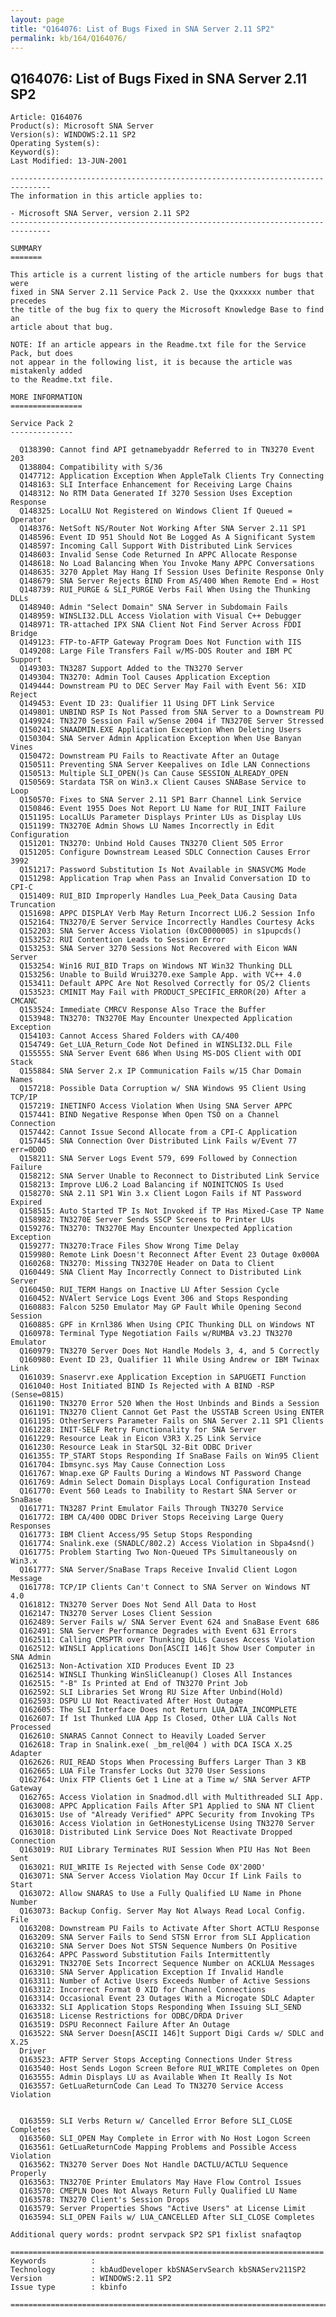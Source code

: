 ```yaml
---
layout: page
title: "Q164076: List of Bugs Fixed in SNA Server 2.11 SP2"
permalink: kb/164/Q164076/
---
```


## Q164076: List of Bugs Fixed in SNA Server 2.11 SP2

	Article: Q164076
	Product(s): Microsoft SNA Server
	Version(s): WINDOWS:2.11 SP2
	Operating System(s): 
	Keyword(s): 
	Last Modified: 13-JUN-2001
	
	-------------------------------------------------------------------------------
	The information in this article applies to:
	
	- Microsoft SNA Server, version 2.11 SP2 
	-------------------------------------------------------------------------------
	
	SUMMARY
	=======
	
	This article is a current listing of the article numbers for bugs that were
	fixed in SNA Server 2.11 Service Pack 2. Use the Qxxxxxx number that precedes
	the title of the bug fix to query the Microsoft Knowledge Base to find an
	article about that bug.
	
	NOTE: If an article appears in the Readme.txt file for the Service Pack, but does
	not appear in the following list, it is because the article was mistakenly added
	to the Readme.txt file.
	
	MORE INFORMATION
	================
	
	Service Pack 2
	--------------
	
	  Q138390: Cannot find API getnamebyaddr Referred to in TN3270 Event 203
	  Q138804: Compatibility with S/36
	  Q147712: Application Exception When AppleTalk Clients Try Connecting
	  Q148163: SLI Interface Enhancement for Receiving Large Chains
	  Q148312: No RTM Data Generated If 3270 Session Uses Exception Response
	  Q148325: LocalLU Not Registered on Windows Client If Queued = Operator
	  Q148376: NetSoft NS/Router Not Working After SNA Server 2.11 SP1
	  Q148596: Event ID 951 Should Not Be Logged As A Significant System
	  Q148597: Incoming Call Support With Distributed Link Services
	  Q148603: Invalid Sense Code Returned In APPC Allocate Response
	  Q148618: No Load Balancing When You Invoke Many APPC Conversations
	  Q148635: 3270 Applet May Hang If Session Uses Definite Response Only
	  Q148679: SNA Server Rejects BIND From AS/400 When Remote End = Host
	  Q148739: RUI_PURGE & SLI_PURGE Verbs Fail When Using the Thunking DLLs
	  Q148940: Admin "Select Domain" SNA Server in Subdomain Fails
	  Q148959: WINSLI32.DLL Access Violation with Visual C++ Debugger
	  Q148971: TR-attached IPX SNA Client Not Find Server Across FDDI Bridge
	  Q149123: FTP-to-AFTP Gateway Program Does Not Function with IIS
	  Q149208: Large File Transfers Fail w/MS-DOS Router and IBM PC Support
	  Q149303: TN3287 Support Added to the TN3270 Server
	  Q149304: TN3270: Admin Tool Causes Application Exception
	  Q149444: Downstream PU to DEC Server May Fail with Event 56: XID Reject
	  Q149453: Event ID 23: Qualifier 11 Using DFT Link Service
	  Q149801: UNBIND RSP Is Not Passed from SNA Server to a Downstream PU
	  Q149924: TN3270 Session Fail w/Sense 2004 if TN3270E Server Stressed
	  Q150241: SNAADMIN.EXE Application Exception When Deleting Users
	  Q150304: SNA Server Admin Application Exception When Use Banyan Vines
	  Q150472: Downstream PU Fails to Reactivate After an Outage
	  Q150511: Preventing SNA Server Keepalives on Idle LAN Connections
	  Q150513: Multiple SLI_OPEN()s Can Cause SESSION_ALREADY_OPEN
	  Q150569: Stardata TSR on Win3.x Client Causes SNABase Service to Loop
	  Q150570: Fixes to SNA Server 2.11 SP1 Barr Channel Link Service
	  Q150846: Event 1955 Does Not Report LU Name for RUI_INIT Failure
	  Q151195: LocalLUs Parameter Displays Printer LUs as Display LUs
	  Q151199: TN3270E Admin Shows LU Names Incorrectly in Edit Configuration
	  Q151201: TN3270: Unbind Hold Causes TN3270 Client 505 Error
	  Q151205: Configure Downstream Leased SDLC Connection Causes Error 3992
	  Q151217: Password Substitution Is Not Available in SNASVCMG Mode
	  Q151298: Application Trap when Pass an Invalid Conversation ID to CPI-C
	  Q151409: RUI_BID Improperly Handles Lua_Peek_Data Causing Data Truncation
	  Q151698: APPC DISPLAY Verb May Return Incorrect LU6.2 Session Info
	  Q152164: TN3270/E Server Service Incorrectly Handles Courtesy Acks
	  Q152203: SNA Server Access Violation (0xC0000005) in s1pupcds()
	  Q153252: RUI Contention Leads to Session Error
	  Q153253: SNA Server 3270 Sessions Not Recovered with Eicon WAN Server
	  Q153254: Win16 RUI_BID Traps on Windows NT Win32 Thunking DLL
	  Q153256: Unable to Build Wrui3270.exe Sample App. with VC++ 4.0
	  Q153411: Default APPC Are Not Resolved Correctly for OS/2 Clients
	  Q153523: CMINIT May Fail with PRODUCT_SPECIFIC_ERROR(20) After a CMCANC
	  Q153524: Immediate CMRCV Response Also Trace the Buffer
	  Q153948: TN3270: TN3270E May Encounter Unexpected Application Exception
	  Q154103: Cannot Access Shared Folders with CA/400
	  Q154749: Get_LUA_Return_Code Not Defined in WINSLI32.DLL File
	  Q155555: SNA Server Event 686 When Using MS-DOS Client with ODI Stack
	  Q155884: SNA Server 2.x IP Communication Fails w/15 Char Domain Names
	  Q157218: Possible Data Corruption w/ SNA Windows 95 Client Using TCP/IP
	  Q157219: INETINFO Access Violation When Using SNA Server APPC
	  Q157441: BIND Negative Response When Open TSO on a Channel Connection
	  Q157442: Cannot Issue Second Allocate from a CPI-C Application
	  Q157445: SNA Connection Over Distributed Link Fails w/Event 77 err=0D0D
	  Q158211: SNA Server Logs Event 579, 699 Followed by Connection Failure
	  Q158212: SNA Server Unable to Reconnect to Distributed Link Service
	  Q158213: Improve LU6.2 Load Balancing if NOINITCNOS Is Used
	  Q158270: SNA 2.11 SP1 Win 3.x Client Logon Fails if NT Password Expired
	  Q158515: Auto Started TP Is Not Invoked if TP Has Mixed-Case TP Name
	  Q158982: TN3270E Server Sends SSCP Screens to Printer LUs
	  Q159276: TN3270: TN3270E May Encounter Unexpected Application Exception
	  Q159277: TN3270:Trace Files Show Wrong Time Delay
	  Q159980: Remote Link Doesn't Reconnect After Event 23 Outage 0x000A
	  Q160268: TN3270: Missing TN3270E Header on Data to Client
	  Q160449: SNA Client May Incorrectly Connect to Distributed Link Server
	  Q160450: RUI_TERM Hangs on Inactive LU After Session Cycle
	  Q160452: NVAlert Service Logs Event 306 and Stops Responding
	  Q160883: Falcon 5250 Emulator May GP Fault While Opening Second Session
	  Q160885: GPF in Krnl386 When Using CPIC Thunking DLL on Windows NT
	  Q160978: Terminal Type Negotiation Fails w/RUMBA v3.2J TN3270 Emulator
	  Q160979: TN3270 Server Does Not Handle Models 3, 4, and 5 Correctly
	  Q160980: Event ID 23, Qualifier 11 While Using Andrew or IBM Twinax Link
	  Q161039: Snaservr.exe Application Exception in SAPUGETI Function
	  Q161040: Host Initiated BIND Is Rejected with A BIND -RSP (Sense=0815)
	  Q161190: TN3270 Error 520 When the Host Unbinds and Binds a Session
	  Q161191: TN3270 Client Cannot Get Past the USSTAB Screen Using ENTER
	  Q161195: OtherServers Parameter Fails on SNA Server 2.11 SP1 Clients
	  Q161228: INIT-SELF Retry Functionality for SNA Server
	  Q161229: Resource Leak in Eicon V3R3 X.25 Link Service
	  Q161230: Resource Leak in StarSQL 32-Bit ODBC Driver
	  Q161355: TP_START Stops Responding If SnaBase Fails on Win95 Client
	  Q161704: Ibmsync.sys May Cause Connection Loss
	  Q161767: Wnap.exe GP Faults During a Windows NT Password Change
	  Q161769: Admin Select Domain Displays Local Configuration Instead
	  Q161770: Event 560 Leads to Inability to Restart SNA Server or SnaBase
	  Q161771: TN3287 Print Emulator Fails Through TN3270 Service
	  Q161772: IBM CA/400 ODBC Driver Stops Receiving Large Query Responses
	  Q161773: IBM Client Access/95 Setup Stops Responding
	  Q161774: Snalink.exe (SNADLC/802.2) Access Violation in Sbpa4snd()
	  Q161775: Problem Starting Two Non-Queued TPs Simultaneously on Win3.x
	  Q161777: SNA Server/SnaBase Traps Receive Invalid Client Logon Message
	  Q161778: TCP/IP Clients Can't Connect to SNA Server on Windows NT 4.0
	  Q161812: TN3270 Server Does Not Send All Data to Host
	  Q162147: TN3270 Server Loses Client Session
	  Q162489: Server Fails w/ SNA Server Event 624 and SnaBase Event 686
	  Q162491: SNA Server Performance Degrades with Event 631 Errors
	  Q162511: Calling CMSPTR over Thunking DLLs Causes Access Violation
	  Q162512: WINSLI Applications Don[ASCII 146]t Show User Computer in SNA Admin
	  Q162513: Non-Activation XID Produces Event ID 23
	  Q162514: WINSLI Thunking WinSliCleanup() Closes All Instances
	  Q162515: "-B" Is Printed at End of TN3270 Print Job
	  Q162592: SLI Libraries Set Wrong RU Size After Unbind(Hold)
	  Q162593: DSPU LU Not Reactivated After Host Outage
	  Q162605: The SLI Interface Does not Return LUA_DATA_INCOMPLETE
	  Q162607: If 1st Thunked LUA App Is Closed, Other LUA Calls Not Processed
	  Q162610: SNARAS Cannot Connect to Heavily Loaded Server
	  Q162618: Trap in Snalink.exe( _bm_rel@04 ) with DCA ISCA X.25 Adapter
	  Q162626: RUI_READ Stops When Processing Buffers Larger Than 3 KB
	  Q162665: LUA File Transfer Locks Out 3270 User Sessions
	  Q162764: Unix FTP Clients Get 1 Line at a Time w/ SNA Server AFTP Gateway
	  Q162765: Access Violation in Snadmod.dll with Multithreaded SLI App.
	  Q163008: APPC Application Fails After SP1 Applied to SNA NT Client
	  Q163015: Use of "Already Verified" APPC Security from Invoking TPs
	  Q163016: Access Violation in GetHonestyLicense Using TN3270 Server
	  Q163018: Distributed Link Service Does Not Reactivate Dropped Connection
	  Q163019: RUI Library Terminates RUI Session When PIU Has Not Been Sent
	  Q163021: RUI_WRITE Is Rejected with Sense Code 0X'200D'
	  Q163071: SNA Server Access Violation May Occur If Link Fails to Start
	  Q163072: Allow SNARAS to Use a Fully Qualified LU Name in Phone Number
	  Q163073: Backup Config. Server May Not Always Read Local Config. File
	  Q163208: Downstream PU Fails to Activate After Short ACTLU Response
	  Q163209: SNA Server Fails to Send STSN Error from SLI Application
	  Q163210: SNA Server Does Not STSN Sequence Numbers On Positive
	  Q163264: APPC Password Substitution Fails Intermittently
	  Q163291: TN3270E Sets Incorrect Sequence Number on ACKLUA Messages
	  Q163310: SNA Server Application Exception If Invalid Handle
	  Q163311: Number of Active Users Exceeds Number of Active Sessions
	  Q163312: Incorrect Format 0 XID for Channel Connections
	  Q163314: Occasional Event 23 Outages With a Microgate SDLC Adapter
	  Q163332: SLI Application Stops Responding When Issuing SLI_SEND
	  Q163518: License Restrictions for ODBC/DRDA Driver
	  Q163519: DSPU Reconnect Failure After An Outage
	  Q163522: SNA Server Doesn[ASCII 146]t Support Digi Cards w/ SDLC and X.25
	  Driver
	  Q163523: AFTP Server Stops Accepting Connections Under Stress
	  Q163540: Host Sends Logon Screen Before RUI_WRITE Completes on Open
	  Q163555: Admin Displays LU as Available When It Really Is Not
	  Q163557: GetLuaReturnCode Can Lead To TN3270 Service Access Violation
	
	
	  Q163559: SLI Verbs Return w/ Cancelled Error Before SLI_CLOSE Completes
	  Q163560: SLI_OPEN May Complete in Error with No Host Logon Screen
	  Q163561: GetLuaReturnCode Mapping Problems and Possible Access Violation
	  Q163562: TN3270 Server Does Not Handle DACTLU/ACTLU Sequence Properly
	  Q163563: TN3270E Printer Emulators May Have Flow Control Issues
	  Q163570: CMEPLN Does Not Always Return Fully Qualified LU Name
	  Q163578: TN3270 Client's Session Drops
	  Q163579: Server Properties Shows "Active Users" at License Limit
	  Q163594: SLI_OPEN Fails w/ LUA_CANCELLED After SLI_CLOSE Completes
	
	Additional query words: prodnt servpack SP2 SP1 fixlist snafaqtop
	
	======================================================================
	Keywords          :  
	Technology        : kbAudDeveloper kbSNAServSearch kbSNAServ211SP2
	Version           : WINDOWS:2.11 SP2
	Issue type        : kbinfo
	
	=============================================================================
	
